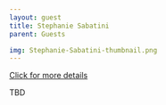 ```yaml
---
layout: guest
title: Stephanie Sabatini
parent: Guests

img: Stephanie-Sabatini-thumbnail.png
---
```




<div class="badge-base LI-profile-badge" data-locale="en_US" data-size="medium" data-theme="light" data-type="VERTICAL" data-vanity="stephanie-sabatini" data-version="v1"><a class="badge-base__link LI-simple-link" href="https://www.linkedin.com/in/stephanie-sabatini?trk=profile-badge">Click for more details</a></div>


TBD
